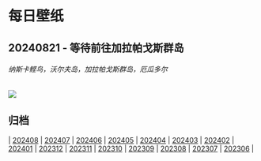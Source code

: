 # 每日壁纸

## 20240821 - 等待前往加拉帕戈斯群岛

###### 纳斯卡鲣鸟，沃尔夫岛，加拉帕戈斯群岛，厄瓜多尔

![](https://www.bing.com/th?id=OHR.NazcaBooby_ZH-CN1534931799_UHD.jpg)

## 归档

| [202408](/202408/README.md)
| [202407](/202407/README.md)
| [202406](/202406/README.md)
| [202405](/202405/README.md)
| [202404](/202404/README.md)
| [202403](/202403/README.md)
| [202402](/202402/README.md)
| [202401](/202401/README.md)
| [202312](/202312/README.md)
| [202311](/202311/README.md)
| [202310](/202310/README.md)
| [202309](/202309/README.md)
| [202308](/202308/README.md)
| [202307](/202307/README.md)
| [202306](/202306/README.md)
|